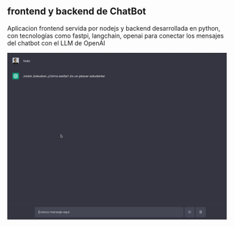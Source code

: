 
## frontend y backend de ChatBot

Aplicacion frontend servida por nodejs y backend desarrollada en python, con tecnologías como fastpi, langchain, openai para conectar los mensajes del chatbot con el LLM de OpenAI

![Vista previa del diseño del chatbot](./portada.png)
